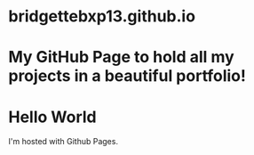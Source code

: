 # bridgettebxp13.github.io
# My GitHub Page to hold all my projects in a beautiful portfolio!


<!DOCTYPE html>
<html>
    <body>
        <h1>Hello World</h1>
        <p>I'm hosted with Github Pages.</p>
    </body>
</html>
